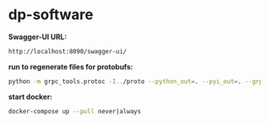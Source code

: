 # dp-software

**Swagger-UI URL:** 
```bash
http://localhost:8090/swagger-ui/
```

**run to regenerate files for protobufs:**
```bash
python -m grpc_tools.protoc -I../proto --python_out=. --pyi_out=. --grpc_python_out=. matcher.proto
```

**start docker:**
```bash
docker-compose up --pull never|always
```
